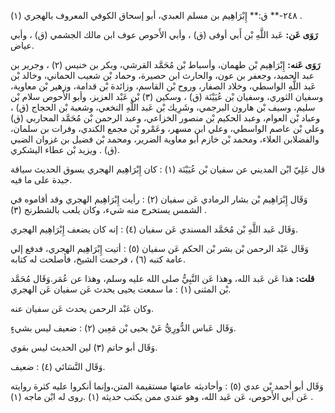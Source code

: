 ٢٤٨-** ق:** إِبْرَاهِيم بن مسلم العبدي، أبو إسحاق الكوفي المعروف بالهجري (١) .

**رَوَى عَن:** عَبد اللَّهِ بْن أَبي أوفى (ق) ، وأبي الأَحوص عوف ابن مالك الجشمي (ق) ، وأبي عياض.

**رَوَى عَنه:** إِبْرَاهِيم بْن طهمان، وأسباط بْن مُحَمَّد القرشي، وبكر بن خنيس (٢) ، وجرير بن عبد الحميد، وجعفر بن عون، والحارث ابن حصيرة، وحماد بْن شعيب الحماني، وخالد بْن عَبد اللَّهِ الواسطي، وخلاد الصفار، وروح بْن القاسم، وزائدة بْن قدامة، وزهير بْن معاوية، وسفيان الثوري، وسفيان بْن عُيَيْنَة (ق) ، وسكين (٣) بْن عَبْد العزيز، وأبو الأَحوص سلام بْن سليم، وسيف بْن هارون البرجمي، وشَرِيك بْن عَبد اللَّهِ النخعي، وشعبة بْن الحجاج (ق) ، وعباد بْن العوام، وعبد الحكيم بْن منصور الخزاعي، وعبد الرحمن بْن مُحَمَّد المحاربي (ق) وعلي بْن عاصم الواسطي، وعلي ابن مسهر، وعَمْرو بْن مجمع الكندي، وفرات بن سلمان، والفضلابن العلاء، ومحمد بْن خازم أبو معاوية الضرير، ومحمد بْن فضيل بن غزوان الضبي (ق) . ويزيد بْن عطاء اليشكري.

قال عَلِيّ ابْن المديني عن سفيان بْن عُيَيْنَة (١) : كان إِبْرَاهِيم الهجري يسوق الحديث سياقة جيدة على ما فيه.

وَقَال إِبْرَاهِيم بْن بشار الرمادي عَن سفيان (٢) : رأيت إِبْرَاهِيم الهجري وقد أقاموه في الشمس يستخرج منه شيء، وكان يلعب بالشطرنج (٣) .

وَقَال عَبد اللَّهِ بْن مُحَمَّد المسندي عَن سفيان (٤) : إنه كان يضعف إِبْرَاهِيم الهجري.

وَقَال عَبْد الرحمن بْن بشر بْن الحكم عَن سفيان (٥) : أتيت إِبْرَاهِيم الهجري، فدفع إلي عامة كتبه (٦) ، فرحمت الشيخ، فأصلحت له كتابه.

**قلت:** هذا عَن عَبد الله، وهذا عَن النَّبِيُّ صلى الله عليه وسلم، وهذا عن عُمَر.وَقَال مُحَمَّد بْن المثنى (١) : ما سمعت يحيى يحدث عَن سفيان عَن الهجري.

وكان عَبْد الرحمن يحدث عَن سفيان عنه.

وَقَال عَباس الدُّورِيُّ عَنْ يحيى بْن مَعِين (٢) : ضعيف ليس بشيءٍ.

وَقَال أبو حاتم (٣) لين الحديث ليس بقوي.

وَقَال النَّسَائي (٤) : ضعيف.

وَقَال أبو أحمد بْن عدي (٥) : وأحاديثه عامتها مستقيمة المتن،وإنما أنكروا عليه كثرة روايته عَن أبي الأَحوص، عَن عَبد الله، وهو عندي ممن يكتب حديثه (١) .روى له ابْن ماجه (١) .